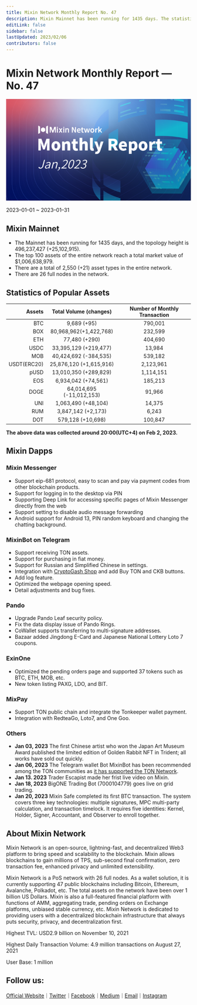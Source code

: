 ```yaml
---
title: Mixin Network Monthly Report No. 47
description: Mixin Mainnet has been running for 1435 days. The statistics of popular assets are listed. Ecosystem development, with MVM Bridge, Pando, Mixpay, Quill and other news and events are listed.
editLink: false
sidebar: false
lastUpdated: 2023/02/06
contributors: false
---
```

# Mixin Network Monthly Report — No. 47

![monthly-report](./monthly-47.png)

2023–01–01 ~ 2023–01–31

## Mixin Mainnet
- The Mainnet has been running for 1435 days, and the topology height is 496,237,427 (+25,102,915).
- The top 100 assets of the entire network reach a total market value of $1,006,638,979.
- There are a total of 2,550 (+21) asset types in the entire network.
- There are 26 full nodes in the network.

## Statistics of Popular Assets

| Assets     | Total Volume (changes) | Number of Monthly Transaction |
|----------:|:----------------------:|:---------:|
| BTC        | 9,689 (+95)                  |	790,001 | 
| BOX	       | 80,968,962(+1,422,768)	             | 232,599   |
| ETH      	 | 77,480 (+290)             	| 404,690   |
| USDC       | 33,395,129 (+219,477)	            | 13,984    |
| MOB        | 40,424,692 (-384,535)             |	539,182   |
| USDT(ERC20)| 25,876,120 (+1,615,916)           	| 2,123,961 |
| pUSD	     | 13,010,350 (+289,829)	            | 1,114,151 |
| EOS        | 6,934,042 (+74,561)            	| 185,213   |
| DOGE	     | 64,014,695 (-11,012,153)                | 91,966    |
| UNI	     | 1,063,490 (+48,104)	            | 14,375   |
| RUM        | 3,847,142 (+2,173)	            | 6,243   |
| DOT        | 579,128 (+10,698)            	| 100,847    |
  **The above data was collected around 20:00(UTC+4) on Feb 2, 2023.**

## Mixin Dapps

### Mixin Messenger
- Support eip-681 protocol, easy to scan and pay via payment codes from other blockchain products.
- Support for logging in to the desktop via PIN
- Supporting Deep Link for accessing specific pages of Mixin Messenger directly from the web
- Support setting to disable audio message forwarding
- Android support for Android 13, PIN random keyboard and changing the chatting background.

### MixinBot on Telegram
- Support receiving TON assets.
- Support for purchasing in fiat money.
- Support for Russian and Simplified Chinese in settings.
- Integration with [CryptoGash Shop](https://cryptogas.shop) and add Buy TON and CKB buttons.
- Add log feature.
- Optimized the webpage opening speed.
- Detail adjustments and bug fixes.

### Pando
- Upgrade Pando Leaf security policy.
- Fix the data display issue of Pando Rings.
- CoWallet supports transferring to multi-signature addresses.
- Bazaar added Jingdong E-Card and Japanese National Lottery Loto 7 coupons.

### ExinOne
- Optimized the pending orders page and supported 37 tokens such as BTC, ETH, MOB, etc.
- New token listing PAXG, LDO, and BIT.

### MixPay
- Support TON public chain and integrate the Tonkeeper wallet payment.
- Integration with RedteaGo, Loto7, and One Goo.

### Others
- **Jan 03, 2023** The first Chinese artist who won the Japan Art Museum Award published the limited edition of Golden Rabbit NFT in Trident; all works have sold out quickly.
- **Jan 06, 2023** The Telegram wallet Bot MixinBot has been recommended among the TON communities as [it has supported the TON Network](https://t.me/toncoin/709).
- **Jan 13. 2023** Trader Escapist made her frist live video on Mixin.
- **Jan 18, 2023** BigONE Trading Bot (7000104779) goes live on grid trading.
- **Jan 20, 2023** Mixin Safe completed its first BTC transaction. The system covers three key technologies: multiple signatures, MPC multi-party calculation, and transaction timelock. It requires five identities: Kernel, Holder, Signer, Accountant, and Observer to enroll together.

## About Mixin Network

Mixin Network is an open-source, lightning-fast, and decentralized Web3 platform to bring speed and scalability to the blockchain. Mixin allows blockchains to gain millions of TPS, sub-second final confirmation, zero transaction fee, enhanced privacy and unlimited extensibility.

Mixin Network is a PoS network with 26 full nodes. As a wallet solution, it is currently supporting 47 public blockchains including Bitcoin, Ethereum, Avalanche, Polkadot, etc. The total assets on the network have been over 1 billion US Dollars. Mixin is also a full-featured financial platform with functions of AMM, aggregating trade, pending orders on Exchange platforms, unbiased stable currency, etc. Mixin Network is dedicated to providing users with a decentralized blockchain infrastructure that always puts security, privacy, and decentralization first.

Highest TVL: USD2.9 billion on November 10, 2021

Highest Daily Transaction Volume: 4.9 million transactions on August 27, 2021

User Base: 1 million

## Follow us:

[Official Website](https://mixin.one/)｜[Twitter](https://twitter.com/Mixin_Network)｜[Facebook](https://www.facebook.com/MixinNetwork)｜[Medium](https://medium.com/mixinnetwork)｜[Email](contact@mixin.one)｜[Instagram](https://instagram.com/mixinnetwork)